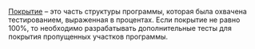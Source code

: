 [Покрытие](<../Методы проэктирования тестов/4-Методы белого ящика.md>) – это часть структуры программы, которая была охвачена тестированием, выраженная в процентах.
Если покрытие не равно 100%, то необходимо разрабатывать дополнительные тесты для покрытия пропущенных участков программы.
